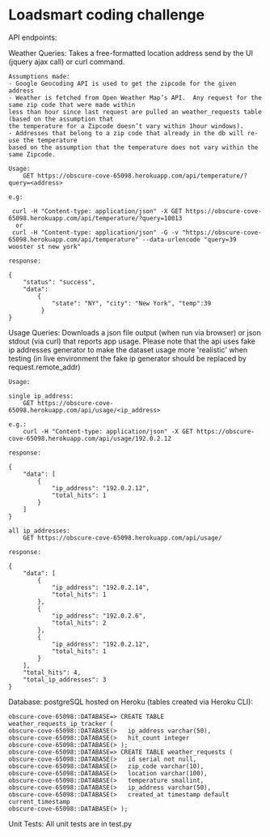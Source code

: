 Loadsmart coding challenge
==========================

API endpoints:

Weather Queries:
    Takes a free-formatted location address send by the UI (jquery ajax call) or curl command.

    Assumptions made:
    - Google Geocoding API is used to get the zipcode for the given address
    - Weather is fetched from Open Weather Map’s API.  Any request for the same zip code that were made within
    less than hour since last request are pulled an weather_requests table (based on the assumption that
    the temperature for a Zipcode doesn’t vary within 1­hour windows).
    - Addresses that belong to a zip code that already in the db will re-use the temperature
    based on the assumption that the temperature does not vary within the same Zipcode.

    Usage:
        GET https://obscure-cove-65098.herokuapp.com/api/temperature/?query=<address>

    e.g:

     curl -H "Content-type: application/json" -X GET https://obscure-cove-65098.herokuapp.com/api/temperature/?query=10013
      or
     curl -H "Content-type: application/json" -G -v "https://obscure-cove-65098.herokuapp.com/api/temperature" --data-urlencode "query=39 wooster st new york"

    response:

    {
        "status": "success",
        "data":
            {
                "state": "NY", "city": "New York", "temp":39
             }
    }


Usage Queries:
    Downloads a json file output (when run via browser) or json stdout (via curl) that
    reports app usage.  Please note that the api uses fake ip addresses generator to make the dataset usage more
    'realistic' when testing (in live environment the fake ip generator should be replaced by request.remote_addr)

    Usage:

    single ip_address:
        GET https://obscure-cove-65098.herokuapp.com/api/usage/<ip_address>

    e.g.:
        curl -H "Content-type: application/json" -X GET https://obscure-cove-65098.herokuapp.com/api/usage/192.0.2.12

    response:

    {
        "data": [
            {
                "ip_address": "192.0.2.12",
                "total_hits": 1
            }
        ]
    }

    all ip_addresses:
        GET https://obscure-cove-65098.herokuapp.com/api/usage/

    response:

    {
        "data": [
            {
                "ip_address": "192.0.2.14",
                "total_hits": 1
            },
            {
                "ip_address": "192.0.2.6",
                "total_hits": 2
            },
            {
                "ip_address": "192.0.2.12",
                "total_hits": 1
            }
        ],
        "total_hits": 4,
        "total_ip_addresses": 3
    }

Database:
    postgreSQL hosted on Heroku (tables created via Heroku CLI):

    obscure-cove-65098::DATABASE=> CREATE TABLE weather_requests_ip_tracker (
    obscure-cove-65098::DATABASE(>   ip_address varchar(50),
    obscure-cove-65098::DATABASE(>   hit_count integer
    obscure-cove-65098::DATABASE(> );
    obscure-cove-65098::DATABASE=> CREATE TABLE weather_requests (
    obscure-cove-65098::DATABASE(>   id serial not null,
    obscure-cove-65098::DATABASE(>   zip_code varchar(10),
    obscure-cove-65098::DATABASE(>   location varchar(100),
    obscure-cove-65098::DATABASE(>   temperature smallint,
    obscure-cove-65098::DATABASE(>   ip_address varchar(50),
    obscure-cove-65098::DATABASE(>   created_at timestamp default current_timestamp
    obscure-cove-65098::DATABASE(> );


Unit Tests:
    All unit tests are in test.py